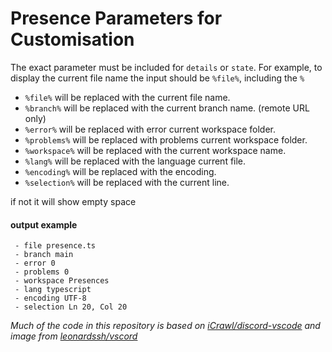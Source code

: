 # Presence Parameters for Customisation
The exact parameter must be included for `details` or `state`. For example, to display the current file name the input should be `%file%`, including the `%`

- `%file%` will be replaced with the current file name.
- `%branch%` will be replaced with the current branch name. (remote URL only)
- `%error%` will be replaced with error current workspace folder.
- `%problems%` will be replaced with problems current workspace folder.
- `%workspace%` will be replaced with the current workspace name.
- `%lang%` will be replaced with the language current file.
- `%encoding%` will be replaced with the encoding.
- `%selection%` will be replaced with the current line.

if not it will show empty space

#### output example

```
 - file presence.ts
 - branch main
 - error 0
 - problems 0
 - workspace Presences
 - lang typescript
 - encoding UTF-8
 - selection Ln 20, Col 20
```

_Much of the code in this repository is based on [iCrawl/discord-vscode](https://github.com/iCrawl/discord-vscode) and image from [leonardssh/vscord](https://github.com/leonardssh/vscord/tree/main/assets/icons)_
